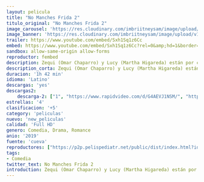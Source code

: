 ```yaml
---
layout: pelicula
title: "No Manches Frida 2"
titulo_original: "No Manches Frida 2"
image_carousel: 'https://res.cloudinary.com/imbriitneysam/image/upload/v1555897664/frida-2-poster-min.jpg'
image_banner: 'https://res.cloudinary.com/imbriitneysam/image/upload/v1555897668/frida2-banner-min.jpg'
trailer: https://www.youtube.com/embed/Sxh1Sq1z6Cc
embed: https://www.youtube.com/embed/Sxh1Sq1z6Cc?rel=0&amp;hd=1&border=0&wmode=opaque&enablejsapi=1&modestbranding=1&controls=1&showinfo=1
sandbox: allow-same-origin allow-forms
reproductor: fembed
description: Zequi (Omar Chaparro) y Lucy (Martha Higareda) están por casarse. Todo parece marchar color de rosa y están a un día de la boda cuando llega la despedida de soltero. A pesar de que él promete portarse bien y no excederse, las cosas se salen de control.
description_corta: Zequi (Omar Chaparro) y Lucy (Martha Higareda) están por casarse. Todo parece marchar color de rosa y están a un día de la boda cuando llega la despedida de soltero. A pesar de que él promete portarse bien y no excederse, las cosas se salen de control.
duracion: '1h 42 min'
idioma: 'Latino'
descargas: 'yes'
descargas2:
    descarga-2: ["1", "https://www.rapidvideo.com/d/G4AEVJ1NSM/", "https://www.google.com/s2/favicons?domain=www.rapidvideo.com","RapidVideo","https://res.cloudinary.com/imbriitneysam/image/upload/v1541473684/mexico.png", "Latino", "Full HD"]
estrellas: '4'
clasificacion: '+5'
category: 'peliculas'
nuevo: 'new_peliculas'
calidad: 'Full HD'
genero: Comedia, Drama, Romance
anio: '2019'
fuente: 'cueva'
reproductores: ["https://p2p.pelispediatr.net/public/dist/index.html?id=b4f12880c0b0ee3ee7418f2d4b22c6b2","https://animekao.club/kaodrive/embed.php?data=y2FnUpag8WkDyOPRz1/+5HNRMau+d2ZuXrDi4YnIGPg1obm7Icekrg4UQ5iWePEVIFNP8z/If9tZif0sGcpW2msk80nxZPiTrqQd80cTjvShuQa1zuqA21p6ZSyxHQa+AHNikvevSK67HJ7ygTW5qld8+LSEhaor31Tw0xTn9XcuDErNwcsKTT/ggXKilB0EkvAxSzZL7ESa1ZX2xYFsQrYvKmly4KWJ/PHdYzy8KG6y++fy2p7WyphFYMhK9Q8AoC604FILkh3Crfi3nAn+C/NjBSnSNro2UnHWKpIB+7wXZMhR5EfsbsIhe4TZLzE+XY5rHUut3VByUzSU846Qr7AnX81PApIc4Z5Lf7SRlF8EeNvfZzkZ5wTjmEoRnTDi5Ddg5LXVTvyhkY+aofACkA==","https://vshare.io/v/2gumqci/width-600/height-430/1"]
tags:
- Comedia
twitter_text: No Manches Frida 2
introduction: Zequi (Omar Chaparro) y Lucy (Martha Higareda) están por casarse. Todo parece marchar color de rosa y están a un día de la boda cuando llega la despedida de soltero. A pesar de que él promete portarse bien y no excederse, las cosas se salen de control.
---
```


 







